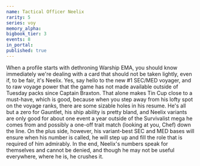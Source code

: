 ```yaml
---
name: Tactical Officer Neelix
rarity: 5
series: voy
memory_alpha:
bigbook_tier: 3
events: 8
in_portal:
published: true
---
```


When a profile starts with dethroning Warship EMA, you should know immediately we're dealing with a card that should not be taken lightly, even if, to be fair, it's Neelix. Yes, say hello to the new #1 SEC/MED voyager, and to raw voyage power that the game has not made available outside of Tuesday packs since Captain Braxton. That alone makes Tin Cup close to a must-have, which is good, because when you step away from his lofty spot on the voyage ranks, there are some sizable holes in his resume. He's all but a zero for Gauntlet, his ship ability is pretty bland, and Neelix variants are only good for about one event a year outside of the Survivalist mega he comes from and possibly a one-off trait match (looking at you, Chef) down the line. On the plus side, however, his variant-best SEC and MED bases will ensure when his number is called, he will step up and fill the role that is required of him admirably. In the end, Neelix's numbers speak for themselves and cannot be denied, and though he may not be useful everywhere, where he is, he crushes it.
